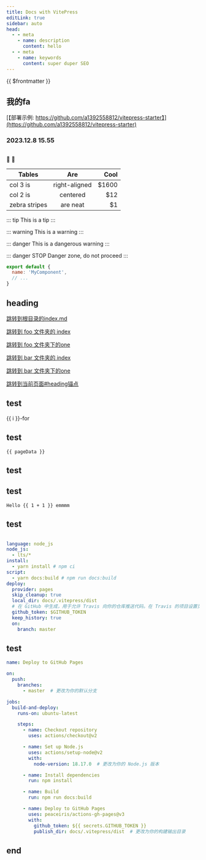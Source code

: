 ```yaml
---
title: Docs with VitePress
editLink: true
sidebar: auto
head:
  - - meta
    - name: description
      content: hello
  - - meta
    - name: keywords
      content: super duper SEO
---
```


{{ $frontmatter }}
 
## 我的fa

[【部署示例: https://github.com/a1392558812/vitepress-starter】](https://github.com/a1392558812/vitepress-starter)

### 2023.12.8 15.55

<img :src="withBase('static/images/test1.jpg')" />

:tada: :100:

| Tables        | Are           | Cool  |
| ------------- |:-------------:| -----:|
| col 3 is      | right-aligned | $1600 |
| col 2 is      | centered      |   $12 |
| zebra stripes | are neat      |    $1 |

::: tip
This is a tip
:::

::: warning
This is a warning
:::

::: danger
This is a dangerous warning
:::

::: danger STOP
Danger zone, do not proceed
:::

```js
export default {
  name: 'MyComponent',
  // ...
}
```

## heading

[跳转到根目录的index.md](/index.html)

[跳转到 foo 文件夹的 index](/foo/index.html)

[跳转到 foo 文件夹下的one](/foo/one.html)

[跳转到 bar 文件夹的 index](/bar/index.html)

[跳转到 bar 文件夹下的one](/bar/one.html)

[跳转到当前页面#heading锚点](./#heading) 
## test
<span v-for="i in 3">{{ i }}-for<br/></span>

## test
```js-vue
{{ pageData }}
 ```



## test

<headerComponents />

## test

```js-vue
Hello {{ 1 + 1 }} emmmm
```

## test

```yaml

language: node_js
node_js:
  - lts/*
install:
  - yarn install # npm ci
script:
  - yarn docs:build # npm run docs:build
deploy:
  provider: pages
  skip_cleanup: true
  local_dir: docs/.vitepress/dist
  # 在 GitHub 中生成，用于允许 Travis 向你的仓库推送代码。在 Travis 的项目设置页面进行配置，设置为 secure variable
  github_token: $GITHUB_TOKEN
  keep_history: true
  on:
    branch: master

```

## test

```yml
name: Deploy to GitHub Pages

on:
  push:
    branches:
      - master  # 更改为你的默认分支

jobs:
  build-and-deploy:
    runs-on: ubuntu-latest

    steps:
      - name: Checkout repository
        uses: actions/checkout@v2

      - name: Set up Node.js
        uses: actions/setup-node@v2
        with:
          node-version: 18.17.0  # 更改为你的 Node.js 版本

      - name: Install dependencies
        run: npm install

      - name: Build
        run: npm run docs:build

      - name: Deploy to GitHub Pages
        uses: peaceiris/actions-gh-pages@v3
        with:
          github_token: ${{ secrets.GITHUB_TOKEN }}
          publish_dir: docs/.vitepress/dist  # 更改为你的构建输出目录
```

## end

<script setup>
import headerComponents from './components/header/index.vue'
import { withBase, useData  } from 'vitepress'
const pageData = useData()
</script>